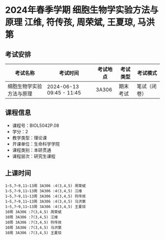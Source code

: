 # 2024年春季学期 细胞生物学实验方法与原理 江维, 符传孩, 周荣斌, 王夏琼, 马洪第




## 考试安排

| 考试名称 | 考试时间 | 考试地点 | 考试类型 | 考试模式 |
| -------- | -------- | -------- | -------- | -------- |
| 细胞生物学实验方法与原理 | 2024-06-13 09:45 - 11:45 | 3A306 | 期末考试 | 笔试（闭卷） |





## 课程信息

- 课程号：BIOL5042P.08
- 学分：2
- 教学类型：理论课
- 开课单位：生命科学学院
- 课程类别：本研贯通
- 课程层次：研究生课程

## 上课时间

```
1~5,7~9,11~13周 3A306 :4(3,4,5) 周荣斌
1~5,7~9,11~13周 3A306 :4(3,4,5) 江维
1~5,7~9,11~13周 3A306 :4(3,4,5) 符传孩
1~5,7~9,11~13周 3A306 :4(3,4,5) 马洪第
1~5,7~9,11~13周 3A306 :4(3,4,5) 王夏琼
10周 3A306 :7(3,4,5) 周荣斌
10周 3A306 :7(3,4,5) 江维
10周 3A306 :7(3,4,5) 符传孩
10周 3A306 :7(3,4,5) 马洪第
10周 3A306 :7(3,4,5) 王夏琼
```

